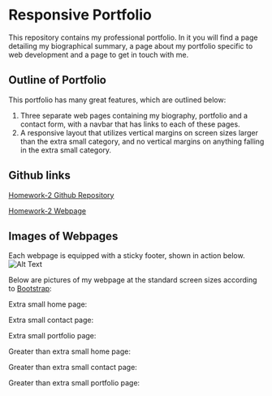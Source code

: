 # Responsive Portfolio
This repository contains my professional portfolio. In it you will find a page detailing my biographical summary, a page about my portfolio specific to web development and a page to get in touch with me.

## Outline of Portfolio
This portfolio has many great features, which are outlined below:
1. Three separate web pages containing my biography, portfolio and a contact form, with a navbar that has links to each of these pages.
2. A responsive layout that utilizes vertical margins on screen sizes larger than the extra small category, and no vertical margins on anything falling in the extra small category.

## Github links

[Homework-2 Github Repository](https://github.com/sean-marten/sean-marten-portfolio)

[Homework-2 Webpage](https://sean-marten.github.io/sean-marten-portfolio/src/index.html)

## Images of Webpages

Each webpage is equipped with a sticky footer, shown in action below. 
![Alt Text](https://media.giphy.com/media/lnsc5eQvRLpEZFEgwp/giphy.gif)

Below are pictures of my webpage at the standard screen sizes according to [Bootstrap](https://getbootstrap.com/docs/4.0/layout/grid/):

Extra small home page:

Extra small contact page:

Extra small portfolio page:

Greater than extra small home page:

Greater than extra small contact page:

Greater than extra small portfolio page:
